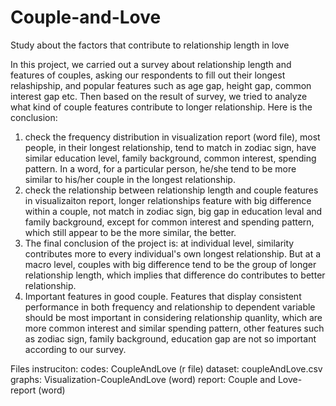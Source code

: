 # Couple-and-Love
Study about the factors that contribute to relationship length in love

In this project, we carried out a survey about relationship length and features of couples, asking our respondents to fill out their longest relashipship, and popular features such as age gap, height gap, common interest gap etc. 
Then based on the result of survey, we tried to analyze what kind of couple features contribute to longer relationship. 
Here is the conclusion: 
1. check the frequency distribution in visualization report (word file), most people, in their longest relationship, tend to match in zodiac sign, have similar education level, family background, common interest, spending pattern. In a word, for a particular person, he/she tend to be more similar to his/her couple in the longest relationship. 
2. check the relationship between relationship length and couple features in visualizaiton report, longer relationships feature with big difference within a couple, not match in zodiac sign, big gap in education leval and family background, except for common interest and spending pattern, which still appear to be the more similar, the better. 
3. The final conclusion of the project is: at individual level, similarity contributes more to every individual's own longest relationship. But at a macro level, couples with big difference tend to be the group of longer relationship length, which implies that difference do contributes to better relationship. 
4. Important features in good couple. Features that display consistent performance in both frequency and relationship to dependent variable should be most important in considering relationship quanlity, which are more common interest and similar spending pattern, other features such as zodiac sign, family background, education gap are not so important according to our survey. 


Files instruciton: 
codes: 
CoupleAndLove (r file)
dataset: 
coupleAndLove.csv
graphs: 
Visualization-CoupleAndLove (word)
report: 
Couple and Love-report (word)
